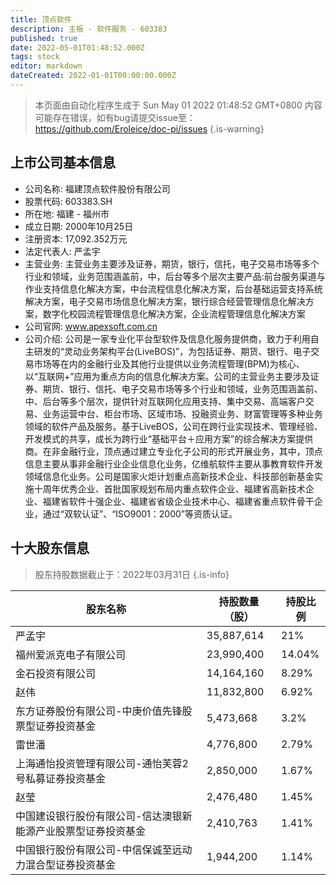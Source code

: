 ```yaml
---
title: 顶点软件
description: 主板 - 软件服务 - 603383
published: true
date: 2022-05-01T01:48:52.000Z
tags: stock
editor: markdown
dateCreated: 2022-01-01T00:00:00.000Z
---
```


> 本页面由自动化程序生成于 Sun May 01 2022 01:48:52 GMT+0800
> 内容可能存在错误，如有bug请提交issue至：https://github.com/Eroleice/doc-pi/issues
{.is-warning}

## 上市公司基本信息
- 公司名称: 福建顶点软件股份有限公司
- 股票代码: 603383.SH
- 所在地: 福建 - 福州市
- 成立日期: 2000年10月25日
- 注册资本: 17,092.352万元
- 法定代表人: 严孟宇
- 主营业务: 主营业务主要涉及证券，期货，银行，信托，电子交易市场等多个行业和领域，业务范围涵盖前，中，后台等多个层次主要产品:前台服务渠道与作业支持信息化解决方案，中台流程信息化解决方案，后台基础运营支持系统解决方案，电子交易市场信息化解决方案，银行综合经营管理信息化解决方案，数字化校园流程管理信息化解决方案，企业流程管理信息化解决方案
- 公司官网: www.apexsoft.com.cn
- 公司介绍: 公司是一家专业化平台型软件及信息化服务提供商，致力于利用自主研发的“灵动业务架构平台(LiveBOS)”，为包括证券、期货、银行、电子交易市场等在内的金融行业及其他行业提供以业务流程管理(BPM)为核心、以“互联网+”应用为重点方向的信息化解决方案。公司的主营业务主要涉及证券、期货、银行、信托、电子交易市场等多个行业和领域，业务范围涵盖前、中、后台等多个层次，提供针对互联网化应用支持、集中交易、高端客户交易、业务运营中台、柜台市场、区域市场、投融资业务、财富管理等多种业务领域的软件产品及服务。基于LiveBOS，公司在跨行业实现技术、管理经验、开发模式的共享，成长为跨行业“基础平台＋应用方案”的综合解决方案提供商。在非金融行业，顶点通过建立专业化子公司的形式开展业务，其中，顶点信息主要从事非金融行业企业信息化业务，亿维航软件主要从事教育软件开发领域信息化业务。公司是国家火炬计划重点高新技术企业、科技部创新基金实施十周年优秀企业、首批国家规划布局内重点软件企业、福建省高新技术企业、福建省软件十强企业、福建省省级企业技术中心、福建省重点软件骨干企业，通过“双软认证”、“ISO9001：2000”等资质认证。


## 十大股东信息
> 股东持股数据截止于：2022年03月31日
{.is-info}

| 股东名称 | 持股数量（股） | 持股比例 |
| --- | --- | --- |
| 严孟宇 | 35,887,614 | 21% |
| 福州爱派克电子有限公司 | 23,990,400 | 14.04% |
| 金石投资有限公司 | 14,164,160 | 8.29% |
| 赵伟 | 11,832,800 | 6.92% |
| 东方证券股份有限公司-中庚价值先锋股票型证券投资基金 | 5,473,668 | 3.2% |
| 雷世潘 | 4,776,800 | 2.79% |
| 上海通怡投资管理有限公司-通怡芙蓉2号私募证券投资基金 | 2,850,000 | 1.67% |
| 赵莹 | 2,476,480 | 1.45% |
| 中国建设银行股份有限公司-信达澳银新能源产业股票型证券投资基金 | 2,410,763 | 1.41% |
| 中国银行股份有限公司-中信保诚至远动力混合型证券投资基金 | 1,944,200 | 1.14% |




